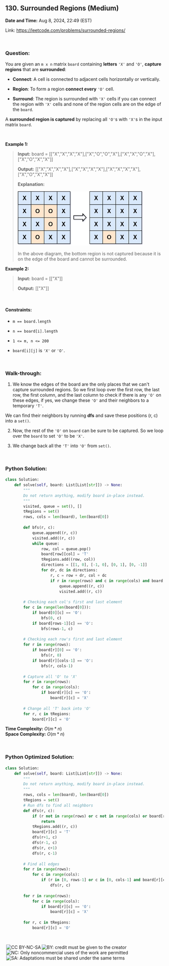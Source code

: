 ## 130. Surrounded Regions (Medium)
**Date and Time:** Aug 8, 2024, 22:49 (EST)

Link: https://leetcode.com/problems/surrounded-regions/

<br>

### Question:
You are given an `m x n` matrix `board` containing **letters** `'X'` and `'O'`, **capture regions** that are **surrounded**:

* **Connect**: A cell is connected to adjacent cells horizontally or vertically.

* **Region**: To form a region **connect every** `'O'` cell.

* **Surround**: The region is surrounded with `'X'` cells if you can connect the region with `'X'` cells and none of the region cells are on the edge of the `board`.

A **surrounded region is captured** by replacing all `'O'`s with `'X'`s in the input matrix `board`.

<br>

**Example 1:**
> **Input:** board = [["X","X","X","X"],["X","O","O","X"],["X","X","O","X"],["X","O","X","X"]]
> 
> **Output:** [["X","X","X","X"],["X","X","X","X"],["X","X","X","X"],["X","O","X","X"]]
>
> **Explanation:**
>
> <img src="../images/130.jpg" width=400>
>
> In the above diagram, the bottom region is not captured because it is on the edge of the board and cannot be surrounded.

**Example 2:**
> **Input:** board = [["X"]]
> 
> **Output:** [["X"]]

<br>

#### Constraints:
* `m == board.length`

* `n == board[i].length`

* `1 <= m, n <= 200`

* `board[i][j]` is `'X'` or `'O'`.

<br>

### Walk-through: 
1. We know the edges of the board are the only places that we can't capture surrounded regions. So we first loop over the first row, the last row, the first column, and the last column to check if there is any `'O'` on these edges, if yes, we change these `'O'` and their neighbors to a temporary `'T'`.

We can find their neighbors by running **dfs** and save these positions (r, c) into a `set()`.

2. Now, the rest of the `'O'` on `board` can be sure to be captured. So we loop over the `board` to set `'O'` to be `'X'`.

3. We change back all the `'T'` into `'O'` from `set()`.

<br>

### Python Solution:
```python
class Solution:
    def solve(self, board: List[List[str]]) -> None:
        """
        Do not return anything, modify board in-place instead.
        """
        visited, queue = set(), []
        tRegions = set()
        rows, cols = len(board), len(board[0])

        def bfs(r, c):
            queue.append((r, c))
            visited.add((r, c))
            while queue:
                row, col = queue.pop()
                board[row][col] = 'T'
                tRegions.add((row, col))
                directions = [[1, 0], [-1, 0], [0, 1], [0, -1]]
                for dr, dc in directions:
                    r, c = row + dr, col + dc
                    if r in range(rows) and c in range(cols) and board[r][c] == 'O':
                        queue.append((r, c))
                        visited.add((r, c))

        # Checking each col's first and last element            
        for c in range(len(board[0])):
            if board[0][c] == 'O':
                bfs(0, c)
            if board[rows-1][c] == 'O':
                bfs(rows-1, c)

        # Checking each row's first and last element
        for r in range(rows):
            if board[r][0] == 'O':
                bfs(r, 0)
            if board[r][cols-1] == 'O':
                bfs(r, cols-1)

        # Capture all 'O' to 'X'
        for r in range(rows):
            for c in range(cols):
                if board[r][c] == 'O':
                    board[r][c] = 'X'
        
        # Change all 'T' back into 'O'
        for r, c in tRegions:
            board[r][c] = 'O'
```
**Time Complexity:** $O(m * n)$ <br>
**Space Complexity:** $O(m * n)$

<br>

### Python Optimized Solution:
```python
class Solution:
    def solve(self, board: List[List[str]]) -> None:
        """
        Do not return anything, modify board in-place instead.
        """
        rows, cols = len(board), len(board[0])
        tRegions = set()
        # Run dfs to find all neighbors
        def dfs(r, c):
            if (r not in range(rows) or c not in range(cols) or board[r][c] != 'O'):
                return
            tRegions.add((r, c))
            board[r][c] = 'T'
            dfs(r+1, c)
            dfs(r-1, c)
            dfs(r, c+1)
            dfs(r, c-1)

        # Find all edges
        for r in range(rows):
            for c in range(cols):
                if (r in [0, rows-1] or c in [0, cols-1] and board[r][c] == 'O'):
                    dfs(r, c)
        
        for r in range(rows):
            for c in range(cols):
                if board[r][c] == 'O':
                    board[r][c] = 'X'
        
        for r, c in tRegions:
            board[r][c] = 'O'
```

<br>

<img style="height:22px!important;margin-left:3px;vertical-align:text-bottom;" src="https://mirrors.creativecommons.org/presskit/icons/cc.svg?ref=chooser-v1" alt="CC BY-NC-SA" title="CC BY-NC-SA"><img style="height:22px!important;margin-left:3px;vertical-align:text-bottom;" src="https://mirrors.creativecommons.org/presskit/icons/by.svg?ref=chooser-v1" alt="BY: credit must be given to the creator" title="BY: credit must be given to the creator"><img style="height:22px!important;margin-left:3px;vertical-align:text-bottom;" src="https://mirrors.creativecommons.org/presskit/icons/nc.svg?ref=chooser-v1" alt="NC: Only noncommercial uses of the work are permitted" title="NC: Only noncommercial uses of the work are permitted"><img style="height:22px!important;margin-left:3px;vertical-align:text-bottom;" src="https://mirrors.creativecommons.org/presskit/icons/sa.svg?ref=chooser-v1" alt="SA: Adaptations must be shared under the same terms" title="SA: Adaptations must be shared under the same terms">